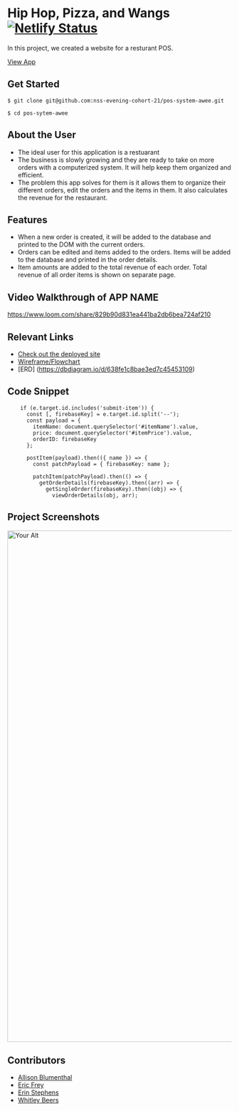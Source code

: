 # Hip Hop, Pizza, and Wangs [![Netlify Status](https://api.netlify.com/api/v1/badges/ba3f1ede-e60f-4141-bb58-833309f6ee8e/deploy-status)](https://app.netlify.com/sites/hhpw-awee/deploys)
<!-- update the netlify badge above with your own badge that you can find at netlify under settings/general#status-badges -->

In this project, we created a website for a resturant POS. 

[View App](https://hhpw-awee.netlify.app/)

## Get Started
```
$ git clone git@github.com:nss-evening-cohort-21/pos-system-awee.git

$ cd pos-sytem-awee
```

## About the User 
- The ideal user for this application is a restuarant
- The business is slowly growing and they are ready to take on more orders with a computerized system. It will help keep them organized and efficient.
- The problem this app solves for them is it allows them to organize their different orders, edit the orders and the items in them. It also calculates the revenue for the restaurant.

## Features 
- When a new order is created, it will be added to the database and printed to the DOM with the current orders.
- Orders can be edited and items added to the orders. Items will be added to the database and printed in the order details. 
- Item amounts are added to the total revenue of each order. Total revenue of all order items is shown on separate page.

## Video Walkthrough of APP NAME <!-- A loom link is sufficient -->
https://www.loom.com/share/829b90d831ea441ba2db6bea724af210

## Relevant Links <!-- Link to all the things that are required outside of the ones that have their own section -->
- [Check out the deployed site](https://hhpw-awee.netlify.app/)
- [Wireframe/Flowchart](https://www.figma.com/file/0WBbI9X6nxhNNrz6Sb3YxQ/Team-AWEE?node-id=0%3A1&t=Ir1OJ4QSX9n97gvK-0)
- [ERD] (https://dbdiagram.io/d/638fe1c8bae3ed7c45453109)

## Code Snippet 
```
    if (e.target.id.includes('submit-item')) {
      const [, firebaseKey] = e.target.id.split('--');
      const payload = {
        itemName: document.querySelector('#itemName').value,
        price: document.querySelector('#itemPrice').value,
        orderID: firebaseKey
      };

      postItem(payload).then(({ name }) => {
        const patchPayload = { firebaseKey: name };

        patchItem(patchPayload).then(() => {
          getOrderDetails(firebaseKey).then((arr) => {
            getSingleOrder(firebaseKey).then((obj) => {
              viewOrderDetails(obj, arr);
```

## Project Screenshots <!-- These can be inside of your project. Look at the repos from class and see how the images are included in the readme -->
<img width="1148" alt="Your Alt" src="your-link.png">

## Contributors
- [Allison Blumenthal](https://github.com/allison-blumenthal)
- [Eric Frey](https://github.com/ericlfrey)
- [Erin Stephens](https://github.com/erin-stephens)
- [Whitley Beers](https://github.com/WhitleyBeers)
